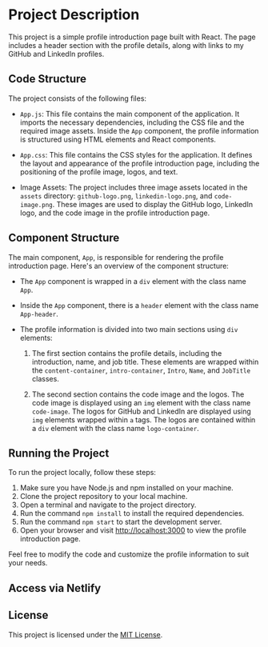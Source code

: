 # Project Description

This project is a simple profile introduction page built with React. The page includes a header section with the profile details, along with links to my GitHub and LinkedIn profiles.

## Code Structure

The project consists of the following files:

- `App.js`: This file contains the main component of the application. It imports the necessary dependencies, including the CSS file and the required image assets. Inside the `App` component, the profile information is structured using HTML elements and React components.

- `App.css`: This file contains the CSS styles for the application. It defines the layout and appearance of the profile introduction page, including the positioning of the profile image, logos, and text.

- Image Assets: The project includes three image assets located in the `assets` directory: `github-logo.png`, `linkedin-logo.png`, and `code-image.png`. These images are used to display the GitHub logo, LinkedIn logo, and the code image in the profile introduction page.

## Component Structure

The main component, `App`, is responsible for rendering the profile introduction page. Here's an overview of the component structure:

- The `App` component is wrapped in a `div` element with the class name `App`.

- Inside the `App` component, there is a `header` element with the class name `App-header`.

- The profile information is divided into two main sections using `div` elements:

  1. The first section contains the profile details, including the introduction, name, and job title. These elements are wrapped within the `content-container`, `intro-container`, `Intro`, `Name`, and `JobTitle` classes.

  2. The second section contains the code image and the logos. The code image is displayed using an `img` element with the class name `code-image`. The logos for GitHub and LinkedIn are displayed using `img` elements wrapped within `a` tags. The logos are contained within a `div` element with the class name `logo-container`.

## Running the Project

To run the project locally, follow these steps:

1. Make sure you have Node.js and npm installed on your machine.
2. Clone the project repository to your local machine.
3. Open a terminal and navigate to the project directory.
4. Run the command `npm install` to install the required dependencies.
5. Run the command `npm start` to start the development server.
6. Open your browser and visit [http://localhost:3000](http://localhost:3000) to view the profile introduction page.

Feel free to modify the code and customize the profile information to suit your needs.

## Access via Netlify

## License

This project is licensed under the [MIT License](LICENSE).